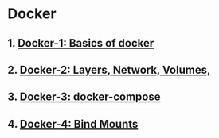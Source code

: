 # Docker

## 1.  [Docker-1: Basics of docker](Docker1.md)


## 2. [Docker-2: Layers, Network, Volumes, ](./Docker2.md)    

## 3. [Docker-3: docker-compose](./Docker3.md)

## 4. [Docker-4: Bind Mounts](./Docker4.md)